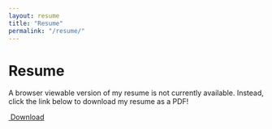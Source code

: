 ```yaml
---
layout: resume
title: "Resume"
permalink: "/resume/"
---
```


# Resume

A browser viewable version of my resume is not currently available. Instead, click the link below to download my resume as a PDF!

<a href="/public/resume_cs_f18.pdf" download class="btn btn-default"><i class="fa fa-download"></i>&nbsp;Download</a>

